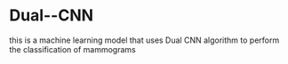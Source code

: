# Dual--CNN
this is a machine learning model that uses Dual CNN algorithm to perform the classification of mammograms

